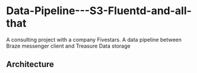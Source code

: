 # Data-Pipeline---S3-Fluentd-and-all-that
A consulting project with a company Fivestars. 
A data pipeline between Braze messenger client and Treasure Data storage

## Architecture 


